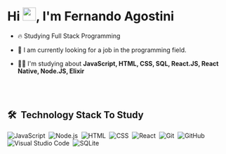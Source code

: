 <h1 align="left">Hi <img src="https://raw.githubusercontent.com/kaueMarques/kaueMarques/master/hi.gif" width="30px">, I'm Fernando Agostini</h1>
<p align="left"></p>

- 🔥 Studying Full Stack Programming

- 🔭 I am currently looking for a job in the programming field.

- 👨‍💻 I'm studying about **JavaScript, HTML, CSS, SQL, React.JS, React Native, Node.JS, Elixir**

<br><br>

## 🛠 &nbsp;Technology Stack To Study

![JavaScript](https://img.shields.io/badge/-JavaScript-05122A?style=flat&logo=javascript)&nbsp;
![Node.js](https://img.shields.io/badge/-Node.js-05122A?style=flat&logo=node.js)&nbsp;
![HTML](https://img.shields.io/badge/-HTML-05122A?style=flat&logo=HTML5)&nbsp;
![CSS](https://img.shields.io/badge/-CSS-05122A?style=flat&logo=CSS3&logoColor=1572B6)&nbsp;
![React](https://img.shields.io/badge/-React-05122A?style=flat&logo=react)&nbsp;
![Git](https://img.shields.io/badge/-Git-05122A?style=flat&logo=git)&nbsp;
![GitHub](https://img.shields.io/badge/-GitHub-05122A?style=flat&logo=github)&nbsp;
![Visual Studio Code](https://img.shields.io/badge/-Visual%20Studio%20Code-05122A?style=flat&logo=visual-studio-code&logoColor=007ACC)&nbsp;
![SQLite](https://img.shields.io/badge/-SQLite-05122A?style=flat&logo=sqlite)&nbsp;

<br><br>

  
